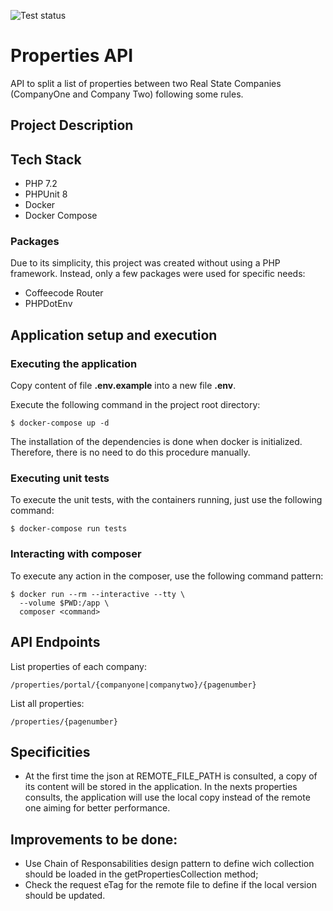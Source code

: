 ![Test status](https://github.com/RaphaelBatagini/eng-companytwo-challenge-php/workflows/PHP%20Composer/badge.svg)

# Properties API

API to split a list of properties between two Real State Companies (CompanyOne and Company Two) following some rules.

## Project Description

## Tech Stack
- PHP 7.2
- PHPUnit 8
- Docker
- Docker Compose

### Packages
Due to its simplicity, this project was created without using a PHP framework.
Instead, only a few packages were used for specific needs:

- Coffeecode Router
- PHPDotEnv

## Application setup and execution

### Executing the application
Copy content of file **.env.example** into a new file **.env**.

Execute the following command in the project root directory:
```
$ docker-compose up -d
```

The installation of the dependencies is done when docker is initialized. Therefore, there is no need to do this procedure manually.

### Executing unit tests
To execute the unit tests, with the containers running, just use the following command:
```
$ docker-compose run tests
```

### Interacting with composer
To execute any action in the composer, use the following command pattern:
```
$ docker run --rm --interactive --tty \
  --volume $PWD:/app \
  composer <command>
```

## API Endpoints
List properties of each company:
```
/properties/portal/{companyone|companytwo}/{pagenumber}
```

List all properties:
```
/properties/{pagenumber}
```

## Specificities
- At the first time the json at REMOTE_FILE_PATH is consulted, a copy of its content will be stored in the application. In the nexts properties consults, the application will use the local copy instead of the remote one aiming for better performance.

## Improvements to be done:
- Use Chain of Responsabilities design pattern to define wich collection should be loaded in the getPropertiesCollection method;
- Check the request eTag for the remote file to define if the local version should be updated.